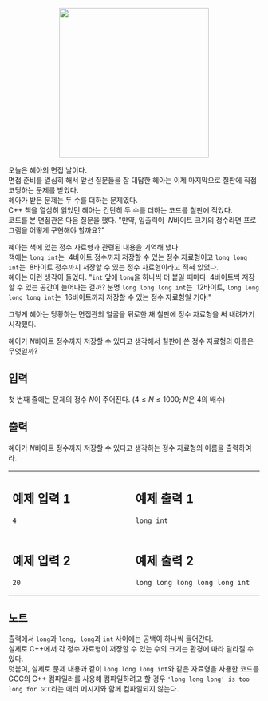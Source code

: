 <p align="center"><img src="https://github.com/kmc0724/kmc0724/assets/90677740/af551ac2-ad5e-4f5c-858e-9a9bcb6a35e0" width="300" height="300"/></p>

오늘은 혜아의 면접 날이다.  
면접 준비를 열심히 해서 앞선 질문들을 잘 대답한 혜아는 이제 마지막으로 칠판에 직접 코딩하는 문제를 받았다.  
혜아가 받은 문제는 두 수를 더하는 문제였다.  
C++ 책을 열심히 읽었던 혜아는 간단히 두 수를 더하는 코드를 칠판에 적었다.  
코드를 본 면접관은 다음 질문을 했다. "만약, 입출력이  $N$바이트 크기의 정수라면 프로그램을 어떻게 구현해야 할까요?"  

혜아는 책에 있는 정수 자료형과 관련된 내용을 기억해 냈다.  
책에는 `long int`는  $4$바이트 정수까지 저장할 수 있는 정수 자료형이고 `long long int`는  $8$바이트 정수까지 저장할 수 있는 정수 자료형이라고 적혀 있었다.  
혜아는 이런 생각이 들었다. "`int` 앞에 `long`을 하나씩 더 붙일 때마다  $4$바이트씩 저장할 수 있는 공간이 늘어나는 걸까? 분명 `long long long int`는  $12$바이트, `long long long long int`는  $16$바이트까지 저장할 수 있는 정수 자료형일 거야!"  

그렇게 혜아는 당황하는 면접관의 얼굴을 뒤로한 채 칠판에 정수 자료형을 써 내려가기 시작했다.  

혜아가 $N$바이트 정수까지 저장할 수 있다고 생각해서 칠판에 쓴 정수 자료형의 이름은 무엇일까?  

## 입력

첫 번째 줄에는 문제의 정수 $N$이 주어진다.  ($4\le N\le 1000$; $N$은 $4$의 배수)  

## 출력

혜아가  $N$바이트 정수까지 저장할 수 있다고 생각하는 정수 자료형의 이름을 출력하여라.  

<table>
<tr>
<td>
<img width="4410" height="1">
  
## 예제 입력 1

```
4
```
  
</td>
<td>
<img width="4410" height="1">
  
## 예제 출력 1

```
long int
```
  
</td>
</tr>

<tr>
<td>
  
## 예제 입력 2

```
20
```
  
</td>
<td>
  
## 예제 출력 2

```
long long long long long int
```
  
</td>
</tr>
</table>

## 노트

출력에서 `long`과 `long, long`과 `int` 사이에는 공백이 하나씩 들어간다.  
실제로 C++에서 각 정수 자료형이 저장할 수 있는 수의 크기는 환경에 따라 달라질 수 있다.  
덧붙여, 실제로 문제 내용과 같이 `long long long int`와 같은 자료형을 사용한 코드를 GCC의 C++ 컴파일러를 사용해 컴파일하려고 할 경우 `'long long long' is too long for GCC`라는 에러 메시지와 함께 컴파일되지 않는다.

